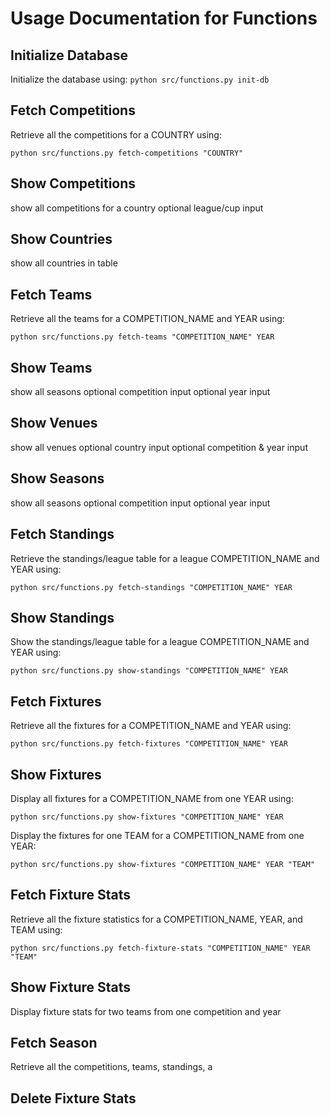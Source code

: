 # Usage Documentation for Functions

## Initialize Database
Initialize the database using: `python src/functions.py init-db`

## Fetch Competitions
Retrieve all the competitions for a COUNTRY using:

`python src/functions.py fetch-competitions "COUNTRY"`

## Show Competitions
show all competitions for a country
optional league/cup input

## Show Countries
show all countries in table


## Fetch Teams
Retrieve all the teams for a COMPETITION_NAME and YEAR using:

`python src/functions.py fetch-teams "COMPETITION_NAME" YEAR`

## Show Teams
show all seasons
optional competition input
optional year input

## Show Venues
show all venues
optional country input
optional competition & year input

## Show Seasons
show all seasons
optional competition input
optional year input

## Fetch Standings
Retrieve the standings/league table for a league COMPETITION_NAME and YEAR using:

`python src/functions.py fetch-standings "COMPETITION_NAME" YEAR`

## Show Standings
Show the standings/league table for a league COMPETITION_NAME and YEAR using:

`python src/functions.py show-standings "COMPETITION_NAME" YEAR`

## Fetch Fixtures
Retrieve all the fixtures for a COMPETITION_NAME and YEAR using:

`python src/functions.py fetch-fixtures "COMPETITION_NAME" YEAR`

## Show Fixtures
Display all fixtures for a COMPETITION_NAME from one YEAR using:

`python src/functions.py show-fixtures "COMPETITION_NAME" YEAR`

Display the fixtures for one TEAM for a COMPETITION_NAME from one YEAR:

`python src/functions.py show-fixtures "COMPETITION_NAME" YEAR "TEAM"`

## Fetch Fixture Stats
Retrieve all the fixture statistics for a COMPETITION_NAME, YEAR, and TEAM using:

`python src/functions.py fetch-fixture-stats "COMPETITION_NAME" YEAR "TEAM"`

## Show Fixture Stats
Display fixture stats for two teams from one competition and year

## Fetch Season
Retrieve all the competitions, teams, standings, a

## Delete Fixture Stats